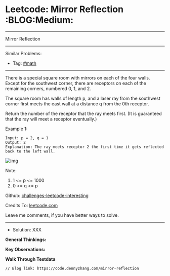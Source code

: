 # Leetcode: Mirror Reflection     :BLOG:Medium:


---

Mirror Reflection  

---

Similar Problems:  
-   Tag: [#math](https://code.dennyzhang.com/tag/math)

---

There is a special square room with mirrors on each of the four walls.  Except for the southwest corner, there are receptors on each of the remaining corners, numbered 0, 1, and 2.  

The square room has walls of length p, and a laser ray from the southwest corner first meets the east wall at a distance q from the 0th receptor.  

Return the number of the receptor that the ray meets first.  (It is guaranteed that the ray will meet a receptor eventually.)  

Example 1:  

    Input: p = 2, q = 1
    Output: 2
    Explanation: The ray meets receptor 2 the first time it gets reflected back to the left wall.

![img](//raw.githubusercontent.com/DennyZhang/challenges-leetcode-interesting/master/images/reflection.png)  

Note:  

1.  1 <= p <= 1000
2.  0 <= q <= p

Github: [challenges-leetcode-interesting](https://github.com/DennyZhang/challenges-leetcode-interesting/tree/master/problems/mirror-reflection)  

Credits To: [leetcode.com](https://leetcode.com/problems/mirror-reflection/description/)  

Leave me comments, if you have better ways to solve.  

---

-   Solution: XXX

**General Thinkings:**  


**Key Observations:**  


**Walk Through Testdata**  


    // Blog link: https://code.dennyzhang.com/mirror-reflection